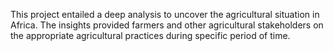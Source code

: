 This project entailed a deep analysis to uncover the agricultural situation in Africa. The insights provided farmers and other agricultural stakeholders on the appropriate agricultural practices during specific period of time.
